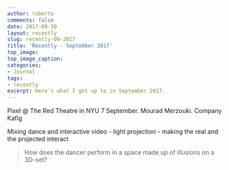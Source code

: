 ```yaml
---
author: roberto
comments: false
date: 2017-09-30
layout: recently
slug: recently-09-2017
title: 'Recently - September 2017'
top_image:
top_image_caption:
categories:
- Journal
tags:
- recently
excerpt: Here's what I got up to in September 2017.
---
```


Pixel @ The Red Theatre in NYU 7 September. Mourad Merzouki. Company Kafig

Mixing dance and interactive video - light projection - making the real and the projected interact

> How does the dancer perform in a space made up of illusions on a 3D-set?

